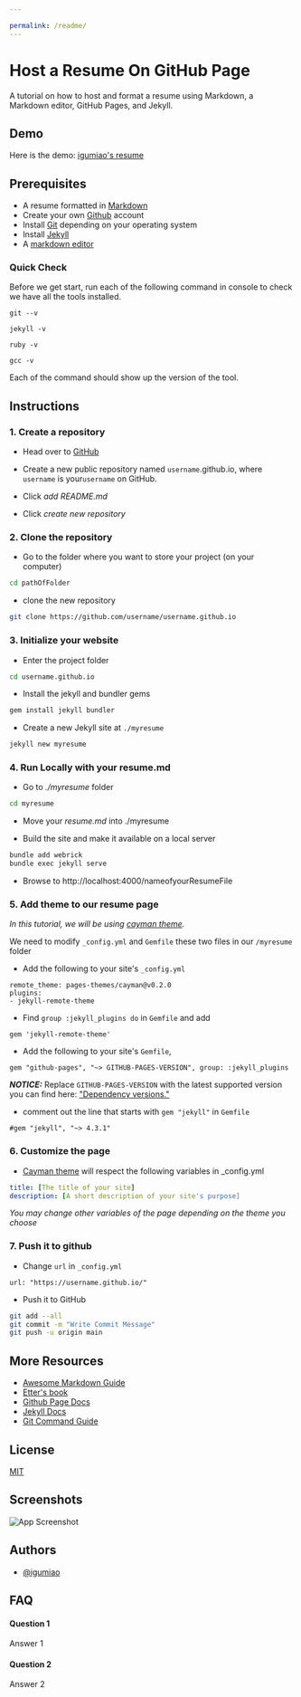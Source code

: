 ```yaml
---

permalink: /readme/
---
```

# Host a Resume On GitHub Page

A tutorial on how to host and format a resume using Markdown, 
a Markdown editor, GitHub Pages, and Jekyll.



## Demo

Here is the demo: [igumiao's resume](https://igumiao.github.io/zhou-resume)



## Prerequisites

- A resume formatted in [Markdown][markdownlink]
- Create your own [Github][githublink] account
- Install [Git][gitdownload] depending on your operating system
- Install [Jekyll][jekyllinstall]  
- A [markdown editor](https://www.shopify.com/partners/blog/10-of-the-best-markdown-editors)

### Quick Check
Before we get start, run each of the following command in console to check we have all the tools installed.
```
git --v
```
```
jekyll -v 
```
```
ruby -v 
```
```
gcc -v 
```
Each of the command should show up the version of the tool.

## Instructions

### 1. Create a repository
  - Head over to [GitHub][githublink] 

  - Create a new public repository named `username`.github.io, where `username` is your`username` on GitHub.
  
  - Click *add README.md* 

  - Click *create new repository*

### 2. Clone the repository
-  Go to the folder  where you want to store your project (on your computer)

```bash
cd pathOfFolder
```

- clone the new repository 
```bash
git clone https://github.com/username/username.github.io
```

### 3. Initialize your website
 
- Enter the project folder 
```bash
cd username.github.io
```
- Install the jekyll and bundler gems
```bash
gem install jekyll bundler
```
- Create a new Jekyll site at `./myresume`
```bash
jekyll new myresume
```

### 4. Run Locally with your resume.md

- Go to *./myresume* folder
```bash
cd myresume
```
- Move your *resume.md* into ./myresume

- Build the site and make it available on a local server
```bash
bundle add webrick
bundle exec jekyll serve
```
- Browse to http://localhost:4000/nameofyourResumeFile

### 5.  Add theme to our resume page
*In this tutorial, we will be using  [cayman theme][Caymanlink].*

We need to modify `_config.yml` and `Gemfile` these two files in our `/myresume` folder
- Add the following to your site's `_config.yml`
```
remote_theme: pages-themes/cayman@v0.2.0
plugins:
- jekyll-remote-theme 
```
- Find `group :jekyll_plugins do` in `Gemfile` and add 
```
gem 'jekyll-remote-theme'
```
- Add the following to your site's `Gemfile`,  
```
gem "github-pages", "~> GITHUB-PAGES-VERSION", group: :jekyll_plugins
```
*__NOTICE:__*
Replace `GITHUB-PAGES-VERSION` with the latest supported version you can find here: ["Dependency versions."](https://pages.github.com/versions/)
- comment out the line that starts with `gem "jekyll"` in `Gemfile`
``` 
#gem "jekyll", "~> 4.3.1"
```

### 6. Customize the page

- [Cayman theme][Caymanlink] will respect the following variables in _config.yml
```yml
title: [The title of your site]
description: [A short description of your site's purpose]
```
*You may change other variables of the page depending on the theme you choose*
### 7. Push it to github

- Change `url` in `_config.yml`
```
url: "https://username.github.io/" 
```
- Push it to GitHub

```bash
git add --all
git commit -m "Write Commit Message"
git push -u origin main
```



## More Resources

 - [Awesome Markdown Guide](https://www.markdownguide.org/basic-syntax/#links)
 - [Etter's book](https://github.com/matiassingers/awesome-readme)
 - [Github Page Docs](https://docs.github.com/en/pages/setting-up-a-github-pages-site-with-jekyll)
 - [Jekyll Docs](https://jekyllrb.com/docs/)
 - [Git Command Guide](https://www.freecodecamp.org/news/10-important-git-commands-that-every-developer-should-know/)
 

## License

[MIT](https://choosealicense.com/licenses/mit/)


## Screenshots

![App Screenshot](https://via.placeholder.com/468x300?text=App+Screenshot+Here)


## Authors

- [@igumiao](https://www.github.com/igumiao)


## FAQ

#### Question 1

Answer 1

#### Question 2

Answer 2



[markdownlink]:<https://www.markdownguide.org/basic-syntax/#links>
[githublink]: <https://github.com/>
[gitdownload]: <https://git-scm.com/downloads>
[jekyllinstall]: <https://jekyllrb.com/docs/installation/>
[Caymanlink]:<https://github.com/pages-themes/cayman>

